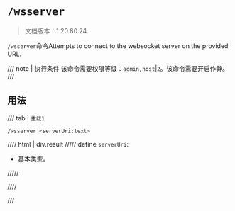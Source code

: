 # `/wsserver`

> 文档版本：1.20.80.24

`/wsserver`命令Attempts to connect to the websocket server on the provided URL.

/// note | 执行条件
该命令需要权限等级：`admin,host`|`2`。该命令需要开启作弊。
///

## 用法

/// tab | `重载1`
```mcfunction
/wsserver <serverUri:text>
```

//// html | div.result
///// define
`serverUri`: <!-- md:samp text -->

- 基本类型。


/////

////

///
